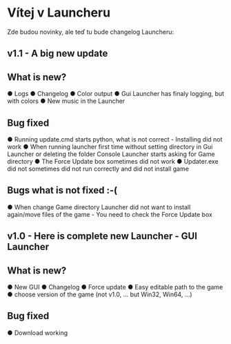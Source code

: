# Vítej v Launcheru

Zde budou novinky, ale teď tu bude changelog Launcheru:

## v1.1 - A big new update

## What is new?

● Logs
● Changelog
● Color output
● Gui Launcher has finaly logging, but with colors
● New music in the Launcher

## Bug fixed

● Running update.cmd starts python, what is not correct - Installing did not work
● When running launcher first time without setting directory in Gui Launcher or deleting the folder Console Launcher starts asking for Game directory
● The Force Update box sometimes did not work
● Updater.exe did not sometimes did not run correctly and did not install game

## Bugs what is not fixed :-(

● When change Game directory Launcher did not want to install again/move files of the game - You need to check the Force Update box

## v1.0 - Here is complete new Launcher - GUI Launcher

## What is new?

● New GUI
● Changelog
● Force update
● Easy editable path to the game
● choose version of the game (not v1.0, ... but Win32, Win64, ...)

## Bug fixed

● Download working

